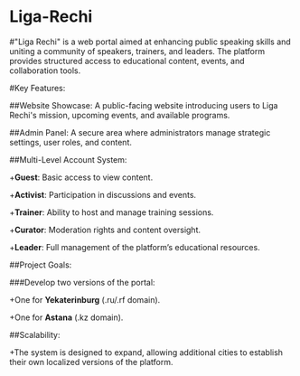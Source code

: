 ﻿# Liga-Rechi
#"Liga Rechi" is a web portal aimed at enhancing public speaking skills and uniting a community of speakers, trainers, and leaders. The platform provides structured access to educational content, events, and collaboration tools.

#Key Features:

##Website Showcase: A public-facing website introducing users to Liga Rechi's mission, upcoming events, and available programs.

##Admin Panel: A secure area where administrators manage strategic settings, user roles, and content.

##Multi-Level Account System:

+**Guest**: Basic access to view content.

+**Activist**: Participation in discussions and events.

+**Trainer**: Ability to host and manage training sessions.

+**Curator**: Moderation rights and content oversight.

+**Leader**: Full management of the platform’s educational resources.

##Project Goals:

###Develop two versions of the portal:

+One for **Yekaterinburg** (.ru/.rf domain).

+One for **Astana** (.kz domain).

##Scalability:

+The system is designed to expand, allowing additional cities to establish their own localized versions of the platform.

